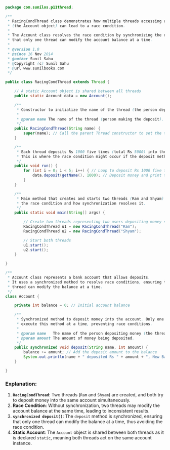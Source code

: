 ```java
package com.sunilos.p11thread;

/**
 * RacingCondThread class demonstrates how multiple threads accessing a shared resource
 * (the Account object) can lead to a race condition. 
 * 
 * The Account class resolves the race condition by synchronizing the deposit method, ensuring 
 * that only one thread can modify the account balance at a time.
 * 
 * @version 1.0
 * @since 16 Nov 2014
 * @author Sunil Sahu
 * @Copyright (c) Sunil Sahu
 * @url www.sunilbooks.com
 */

public class RacingCondThread extends Thread {

    // A static Account object is shared between all threads
    public static Account data = new Account();

    /**
     * Constructor to initialize the name of the thread (the person depositing money).
     * 
     * @param name The name of the thread (person making the deposit).
     */
    public RacingCondThread(String name) {
        super(name); // Call the parent Thread constructor to set the thread's name
    }

    /**
     * Each thread deposits Rs 1000 five times (total Rs 5000) into the shared Account object.
     * This is where the race condition might occur if the deposit method is not synchronized.
     */
    public void run() {
        for (int i = 0; i < 5; i++) { // Loop to deposit Rs 1000 five times
            data.deposit(getName(), 1000); // Deposit money and print the transaction
        }
    }

    /**
     * Main method that creates and starts two threads (Ram and Shyam) to demonstrate
     * the race condition and how synchronization resolves it.
     */
    public static void main(String[] args) {

        // Create two threads representing two users depositing money simultaneously
        RacingCondThread u1 = new RacingCondThread("Ram");
        RacingCondThread u2 = new RacingCondThread("Shyam");

        // Start both threads
        u1.start();
        u2.start();
    }

}

/**
 * Account class represents a bank account that allows deposits.
 * It uses a synchronized method to resolve race conditions, ensuring that only one
 * thread can modify the balance at a time.
 */
class Account {

    private int balance = 0; // Initial account balance

    /**
     * Synchronized method to deposit money into the account. Only one thread can 
     * execute this method at a time, preventing race conditions.
     * 
     * @param name   The name of the person depositing money (the thread's name).
     * @param amount The amount of money being deposited.
     */
    public synchronized void deposit(String name, int amount) {
        balance += amount; // Add the deposit amount to the balance
        System.out.println(name + " deposited Rs " + amount + ", New Balance = " + balance);
    }

}
```

### Explanation:
1. **`RacingCondThread`**: Two threads (`Ram` and `Shyam`) are created, and both try to deposit money into the same account simultaneously.
2. **Race Condition**: Without synchronization, two threads may modify the account balance at the same time, leading to inconsistent results.
3. **`synchronized deposit()`**: The `deposit` method is synchronized, ensuring that only one thread can modify the balance at a time, thus avoiding the race condition.
4. **Static Account**: The `Account` object is shared between both threads as it is declared `static`, meaning both threads act on the same account instance.
